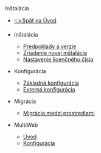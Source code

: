 <div class="sidebar-section">Inštalácia</div>

- [:point_left: Späť na Úvod](/?back)

- Inštalácia
  - [Predpoklady a verzie](/install/README.md)
  - [Zriadenie novej inštalácie](/install/setup/README.md)
  - [Nastavenie licenčného čísla](/install/license/README.md)
- Konfigurácia
  - [Základná konfigurácia](/install/config/README.md)
  - [Externá konfigurácia](/install/external-configuration.md)
- Migrácia
  - [Migrácia medzi prostrediami](/install/migrate-dev-prod.md)
- MultiWeb
  - [Úvod](/install/multiweb/README.md)
  - [Konfigurácia](/install/multiweb/config.md)